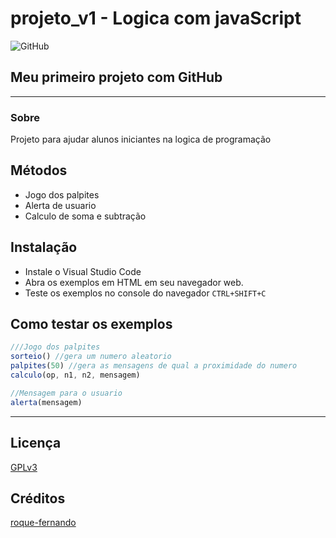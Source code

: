 # projeto_v1 - Logica com javaScript

![GitHub](https://logospng.org/wp-content/uploads/javascript.png)


## Meu primeiro projeto com GitHub

---

### Sobre
Projeto para ajudar alunos iniciantes na logica de programação

## Métodos
- Jogo dos palpites
- Alerta de usuario
- Calculo de soma e subtração

## Instalação

- Instale o Visual Studio Code
- Abra os exemplos em HTML em seu navegador web.
- Teste os exemplos no console do navegador `CTRL+SHIFT+C`

## Como testar os exemplos

```JavaScript
///Jogo dos palpites
sorteio() //gera um numero aleatorio
palpites(50) //gera as mensagens de qual a proximidade do numero
calculo(op, n1, n2, mensagem)

//Mensagem para o usuario
alerta(mensagem)
```

---

## Licença

[GPLv3](https://choosealicense.com/licenses/gpl-3.0/)

## Créditos

[roque-fernando]()